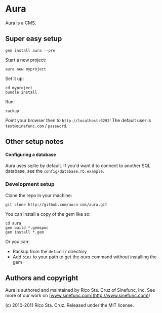 # Aura

Aura is a CMS.

## Super easy setup

    gem install aura --pre

Start a new project:

    aura new myproject

Set it up:

    cd myproject
    bundle install

Run:

    rackup

Point your browser then to `http://localhost:9292`! The default user is
`test@sinefunc.com` / `password`.

## Other setup notes

#### Configuring a database

Aura uses sqlite by default. If you'd want it to connect to another SQL 
database, see the `config/database.rb.example`.

### Development setup

Clone the repo in your machine:

    git clone http://github.com/aura-cms/aura.git

You can install a copy of the gem like so:

    cd aura
    gem build *.gemspec
    gem install *.gem

Or you can:

 * Rackup from the `default/` directory
 * Add `bin/` to your path to get the *aura* command without installing the 
 gem

## Authors and copyright

Aura is authored and maintained by Rico Sta. Cruz of Sinefunc, Inc.
See more of our work on [www.sinefunc.com](http://www.sinefunc.com)!

(c) 2010-2011 Rico Sta. Cruz. Released under the MIT license.
